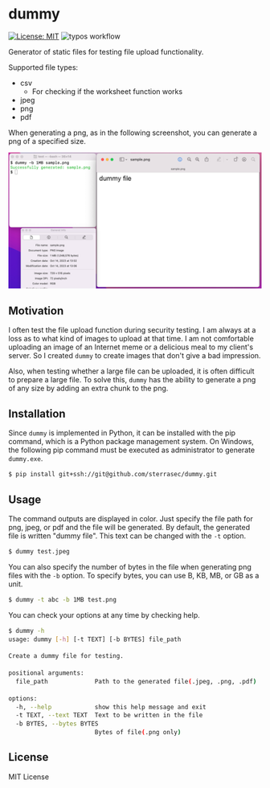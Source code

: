 # dummy
[![License: MIT](https://img.shields.io/badge/License-MIT-blue.svg)](https://github.com/sterrasec/dummy/blob/master/LICENSE)
![typos workflow](https://github.com/sterrasec/dummy/actions/workflows/typos.yml/badge.svg?branch=main)

Generator of static files for testing file upload functionality.

Supported file types:
- csv
  - For checking if the worksheet function works
- jpeg
- png
- pdf

When generating a png, as in the following screenshot, you can generate a png of a specified size.

<img src="screenshots/demo.png">

## Motivation
I often test the file upload function during security testing. 
I am always at a loss as to what kind of images to upload at that time. 
I am not comfortable uploading an image of an Internet meme or a delicious meal to my client's server. 
So I created `dummy` to create images that don't give a bad impression.

Also, when testing whether a large file can be uploaded, it is often difficult to prepare a large file. 
To solve this, `dummy` has the ability to generate a png of any size by adding an extra chunk to the png.

## Installation

Since `dummy` is implemented in Python, it can be installed with the pip command, which is a Python package management system.
On Windows, the following pip command must be executed as administrator to generate `dummy.exe`.

```bash
$ pip install git+ssh://git@github.com/sterrasec/dummy.git
```

## Usage
The command outputs are displayed in color. 
Just specify the file path for png, jpeg, or pdf and the file will be generated. 
By default, the generated file is written "dummy file". This text can be changed with the `-t` option.

```bash
$ dummy test.jpeg
```

You can also specify the number of bytes in the file when generating png files with the `-b` option.
To specify bytes, you can use B, KB, MB, or GB as a unit.

```bash
$ dummy -t abc -b 1MB test.png
```

You can check your options at any time by checking help.

```bash
$ dummy -h
usage: dummy [-h] [-t TEXT] [-b BYTES] file_path

Create a dummy file for testing.

positional arguments:
  file_path             Path to the generated file(.jpeg, .png, .pdf)

options:
  -h, --help            show this help message and exit
  -t TEXT, --text TEXT  Text to be written in the file
  -b BYTES, --bytes BYTES
                        Bytes of file(.png only)
```

## License
MIT License
